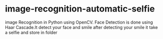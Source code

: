 # image-recognition-automatic-selfie
image Recognition in Python using OpenCV. Face Detection is done using Haar Cascade.It detect your face and smile after detecting your smile it take a selfie and store in folder 
